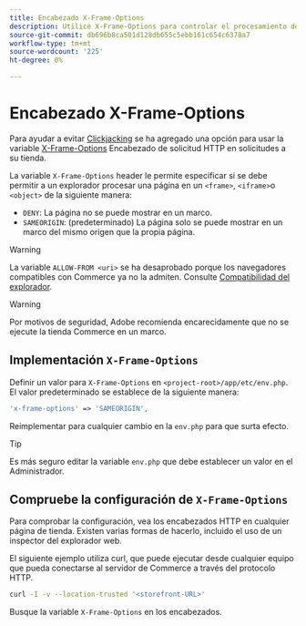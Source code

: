 ```yaml
---
title: Encabezado X-Frame-Options
description: Utilice X-Frame-Options para controlar el procesamiento de las páginas.
source-git-commit: db696b8ca501d128db655c5ebb161c654c6378a7
workflow-type: tm+mt
source-wordcount: '225'
ht-degree: 0%

---
```



# Encabezado X-Frame-Options

Para ayudar a evitar [Clickjacking](https://owasp.org/www-community/attacks/Clickjacking) se ha agregado una opción para usar la variable [X-Frame-Options](https://datatracker.ietf.org/doc/html/rfc7034) Encabezado de solicitud HTTP en solicitudes a su tienda.

La variable `X-Frame-Options` header le permite especificar si se debe permitir a un explorador procesar una página en un `<frame>`, `<iframe>`o `<object>` de la siguiente manera:

- `DENY`: La página no se puede mostrar en un marco.
- `SAMEORIGIN`: (predeterminado) La página solo se puede mostrar en un marco del mismo origen que la propia página.

>[!WARNING]
>
>La variable `ALLOW-FROM <uri>` se ha desaprobado porque los navegadores compatibles con Commerce ya no la admiten. Consulte [Compatibilidad del explorador](https://developer.mozilla.org/en-US/docs/Web/HTTP/Headers/X-Frame-Options#browser_compatibility).

>[!WARNING]
>
>Por motivos de seguridad, Adobe recomienda encarecidamente que no se ejecute la tienda Commerce en un marco.

## Implementación `X-Frame-Options`

Definir un valor para `X-Frame-Options` en `<project-root>/app/etc/env.php`. El valor predeterminado se establece de la siguiente manera:

```php
'x-frame-options' => 'SAMEORIGIN',
```

Reimplementar para cualquier cambio en la `env.php` para que surta efecto.

>[!TIP]
>
>Es más seguro editar la variable `env.php` que debe establecer un valor en el Administrador.

## Compruebe la configuración de `X-Frame-Options`

Para comprobar la configuración, vea los encabezados HTTP en cualquier página de tienda. Existen varias formas de hacerlo, incluido el uso de un inspector del explorador web.

El siguiente ejemplo utiliza curl, que puede ejecutar desde cualquier equipo que pueda conectarse al servidor de Commerce a través del protocolo HTTP.

```bash
curl -I -v --location-trusted '<storefront-URL>'
```

Busque la variable `X-Frame-Options` en los encabezados.
